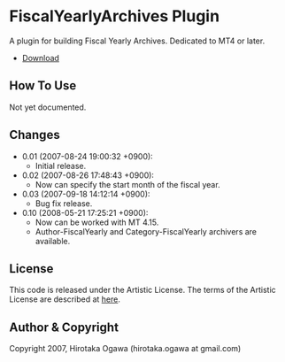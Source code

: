 # FiscalYearlyArchives Plugin

A plugin for building Fiscal Yearly Archives. Dedicated to MT4 or later.

 - [Download](https://github.com/ogawa/mt-plugin-FiscalYearlyArchives/archive/master.zip)

## How To Use

Not yet documented.

## Changes

 - 0.01 (2007-08-24 19:00:32 +0900):
   - Initial release.
 - 0.02 (2007-08-26 17:48:43 +0900):
   - Now can specify the start month of the fiscal year.
 - 0.03 (2007-09-18 14:12:14 +0900):
   - Bug fix release.
 - 0.10 (2008-05-21 17:25:21 +0900):
   - Now can be worked with MT 4.15.
   - Author-FiscalYearly and Category-FiscalYearly archivers are available.

## License

This code is released under the Artistic License. The terms of the Artistic License are described at [here](http://www.perl.com/language/misc/Artistic.html).

## Author & Copyright

Copyright 2007, Hirotaka Ogawa (hirotaka.ogawa at gmail.com)
